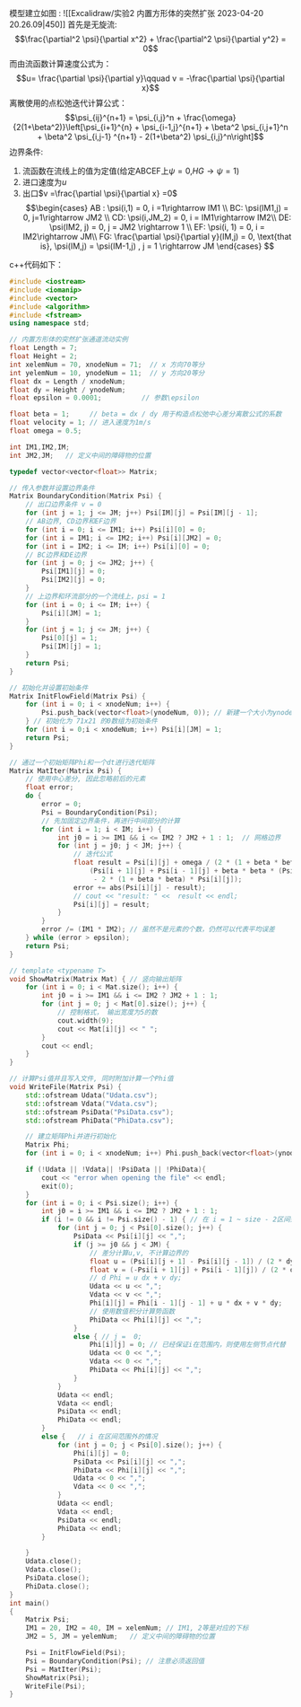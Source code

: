 模型建立如图 :
![[Excalidraw/实验2 内置方形体的突然扩张 2023-04-20 20.26.09|450]]
首先是无旋流: 
$$\frac{\partial^2 \psi}{\partial x^2} + \frac{\partial^2 \psi}{\partial y^2} = 0$$
而由流函数计算速度公式为：
$$u= \frac{\partial \psi}{\partial y}\qquad v = -\frac{\partial \psi}{\partial x}$$
离散使用的点松弛迭代计算公式：
$$\psi_{ij}^{n+1} = \psi_{i,j}^n + \frac{\omega}{2(1+\beta^2)}\left[\psi_{i+1}^{n} + \psi_{i-1,j}^{n+1} + \beta^2 \psi_{i,j+1}^n + \beta^2 \psi_{i,j-1} ^{n+1} - 2(1+\beta^2) \psi_{i,j}^n\right]$$
边界条件: 
1. 流函数在流线上的值为定值(给定ABCEF上$\psi =0$,$HG\rightarrow \psi =1$)
2. 进口速度为$u$
3. 出口$v =\frac{\partial \psi}{\partial x} =0$ 
$$\begin{cases}
AB : \psi(i,1) = 0, i =1\rightarrow IM1 \\
BC: \psi(IM1,j) = 0, j=1\rightarrow JM2 \\
CD: \psi(i,JM_2) = 0, i = IM1\rightarrow IM2\\
DE: \psi(IM2, j) = 0, j = JM2 \rightarrow 1 \\
EF: \psi(i, 1) = 0, i = IM2\rightarrow JM\\
FG: \frac{\partial \psi}{\partial y}(IM,j) =  0, \text{that is}, \psi(IM,j) = \psi(IM-1,j) , j  = 1 \rightarrow JM
\end{cases}
$$

c++代码如下： 
```cpp 
#include <iostream>
#include <iomanip>
#include <vector>
#include <algorithm>
#include <fstream>
using namespace std;

// 内置方形体的突然扩张通道流动实例
float Length = 7;
float Height = 2;
int xelemNum = 70, xnodeNum = 71;  // x 方向70等分
int yelemNum = 10, ynodeNum = 11;  // y 方向20等分 
float dx = Length / xnodeNum;
float dy = Height / ynodeNum;
float epsilon = 0.0001;          // 参数\epsilon

float beta = 1;     // beta = dx / dy 用于构造点松弛中心差分离散公式的系数
float velocity = 1; // 进入速度为1m/s
float omega = 0.5;

int IM1,IM2,IM;
int JM2,JM;   // 定义中间的障碍物的位置

typedef vector<vector<float>> Matrix;

// 传入参数并设置边界条件
Matrix BoundaryCondition(Matrix Psi) {
    // 出口边界条件 v = 0
    for (int j = 1; j <= JM; j++) Psi[IM][j] = Psi[IM][j - 1];
    // AB边界, CD边界和EF边界
    for (int i = 0; i <= IM1; i++) Psi[i][0] = 0;
    for (int i = IM1; i <= IM2; i++) Psi[i][JM2] = 0;
    for (int i = IM2; i <= IM; i++) Psi[i][0] = 0;
    // BC边界和DE边界
    for (int j = 0; j <= JM2; j++) {
        Psi[IM1][j] = 0;
        Psi[IM2][j] = 0;
    }
    // 上边界和环流部分的一个流线上，psi = 1
    for (int i = 0; i <= IM; i++) {
        Psi[i][JM] = 1;
    }
    for (int j = 1; j <= JM; j++) {
        Psi[0][j] = 1; 
        Psi[IM][j] = 1;
    }
    return Psi;
}

// 初始化并设置初始条件
Matrix InitFlowField(Matrix Psi) {
    for (int i = 0; i < xnodeNum; i++) {
        Psi.push_back(vector<float>(ynodeNum, 0)); // 新建一个大小为ynodeNum的数组并放入
    } // 初始化为 71x21 的0数组为初始条件
    for (int i = 0;i < xnodeNum; i++) Psi[i][JM] = 1;
    return Psi;
}

// 通过一个初始矩阵Phi和一个dt进行迭代矩阵
Matrix MatIter(Matrix Psi) {
    // 使用中心差分, 因此忽略前后的元素
    float error;
    do {
        error = 0;
        Psi = BoundaryCondition(Psi);
        // 先加固定边界条件，再进行中间部分的计算
        for (int i = 1; i < IM; i++) {
            int j0 = i >= IM1 && i <= IM2 ? JM2 + 1 : 1;  // 网格边界
            for (int j = j0; j < JM; j++) {
                // 迭代公式
                float result = Psi[i][j] + omega / (2 * (1 + beta * beta)) *
                    (Psi[i + 1][j] + Psi[i - 1][j] + beta * beta * (Psi[i][j + 1] + Psi[i][j - 1])
                     - 2 * (1 + beta * beta) * Psi[i][j]);
                error += abs(Psi[i][j] - result);
                // cout << "result: " <<  result << endl; 
                Psi[i][j] = result;
            }
        }
        error /= (IM1 * IM2); // 虽然不是元素的个数，仍然可以代表平均误差
    } while (error > epsilon);
    return Psi;
}

// template <typename T>
void ShowMatrix(Matrix Mat) { // 竖向输出矩阵
    for (int i = 0; i < Mat.size(); i++) {
        int j0 = i >= IM1 && i <= IM2 ? JM2 + 1 : 1;
        for (int j = 0; j < Mat[0].size(); j++) {
            // 控制格式， 输出宽度为5的数
            cout.width(9);
            cout << Mat[i][j] << " ";
        }
        cout << endl;
    }
}

// 计算Psi值并且写入文件, 同时附加计算一个Phi值
void WriteFile(Matrix Psi) {
    std::ofstream Udata("Udata.csv");
    std::ofstream Vdata("Vdata.csv");
    std::ofstream PsiData("PsiData.csv");
    std::ofstream PhiData("PhiData.csv");

    // 建立矩阵Phi并进行初始化
    Matrix Phi;
    for (int i = 0; i < xnodeNum; i++) Phi.push_back(vector<float>(ynodeNum,0));

    if (!Udata || !Vdata|| !PsiData || !PhiData){
        cout << "error when opening the file" << endl;
        exit(0);
    }
    for (int i = 0; i < Psi.size(); i++) {
        int j0 = i >= IM1 && i <= IM2 ? JM2 + 1 : 1;
        if (i != 0 && i != Psi.size() - 1) { // 在 i = 1 ~ size - 2区间范围内
            for (int j = 0; j < Psi[0].size(); j++) {
                PsiData << Psi[i][j] << ",";
                if (j >= j0 && j < JM) {
                    // 差分计算u,v, 不计算边界的
                    float u = (Psi[i][j + 1] - Psi[i][j - 1]) / (2 * dy);
                    float v = (-Psi[i + 1][j] + Psi[i - 1][j]) / (2 * dx);
                    // d Phi = u dx + v dy;
                    Udata << u << ",";
                    Vdata << v << ",";
                    Phi[i][j] = Phi[i - 1][j - 1] + u * dx + v * dy; 
                    // 使用数值积分计算势函数
                    PhiData << Phi[i][j] << ",";
                }
                else { // j =  0;
                    Phi[i][j] = 0; // 已经保证i在范围内，则使用左侧节点代替
                    Udata << 0 << ",";
                    Vdata << 0 << ",";
                    PhiData << Phi[i][j] << ",";
                }
            }
            Udata << endl;
            Vdata << endl;
            PsiData << endl;
            PhiData << endl;
        }
        else {   // i 在区间范围外的情况
            for (int j = 0; j < Psi[0].size(); j++) {
                Phi[i][j] = 0;
                PsiData << Psi[i][j] << ",";
                PhiData << Phi[i][j] << ",";
                Udata << 0 << ",";
                Vdata << 0 << ",";
            }
            Udata << endl;
            Vdata << endl;
            PsiData << endl;
            PhiData << endl;
        }

    }
    Udata.close();
    Vdata.close();
    PsiData.close();
    PhiData.close();
}
int main()
{
    Matrix Psi; 
    IM1 = 20, IM2 = 40, IM = xelemNum; // IM1, 2等是对应的下标
    JM2 = 5, JM = yelemNum;   // 定义中间的障碍物的位置

    Psi = InitFlowField(Psi);
    Psi = BoundaryCondition(Psi); // 注意必须返回值
    Psi = MatIter(Psi);
    ShowMatrix(Psi);
    WriteFile(Psi);
}
```
